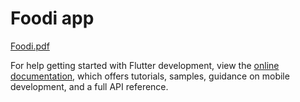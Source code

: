 # Foodi app

[Foodi.pdf](https://github.com/ZiadAhmedHelmy/Foodi-App/files/14250634/Foodi.pdf)




For help getting started with Flutter development, view the
[online documentation](https://docs.flutter.dev/), which offers tutorials,
samples, guidance on mobile development, and a full API reference.
